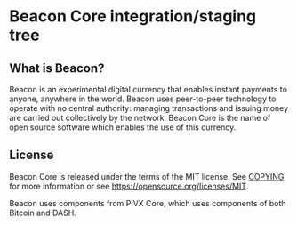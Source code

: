 Beacon Core integration/staging tree
====================================


What is Beacon?
----------------

Beacon is an experimental digital currency that enables instant payments to
anyone, anywhere in the world. Beacon uses peer-to-peer technology to operate
with no central authority: managing transactions and issuing money are carried
out collectively by the network. Beacon Core is the name of open source
software which enables the use of this currency.

License
-------

Beacon Core is released under the terms of the MIT license. See [COPYING](COPYING) for more
information or see https://opensource.org/licenses/MIT.

Beacon uses components from PIVX Core, which uses components of both Bitcoin and DASH.
